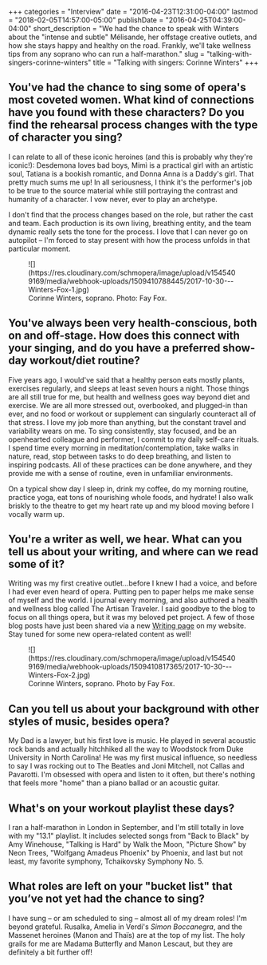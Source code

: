 +++
categories = "Interview"
date = "2016-04-23T12:31:00-04:00"
lastmod = "2018-02-05T14:57:00-05:00"
publishDate = "2016-04-25T04:39:00-04:00"
short_description = "We had the chance to speak with Winters about the &quot;intense and subtle&quot; Mélisande, her offstage creative outlets, and how she stays happy and healthy on the road. Frankly, we&#039;ll take wellness tips from any soprano who can run a half-marathon."
slug = "talking-with-singers-corinne-winters"
title = "Talking with singers: Corinne Winters"
+++

## You've had the chance to sing some of opera's most coveted women. What kind of connections have you found with these characters? Do you find the rehearsal process changes with the type of character you sing?

I can relate to all of these iconic heroines (and this is probably why they're iconic!): Desdemona loves bad boys, Mimì is a practical girl with an artistic soul, Tatiana is a bookish romantic, and Donna Anna is a Daddy's girl. That pretty much sums me up! In all seriousness, I think it's the performer's job to be true to the source material while still portraying the contrast and humanity of a character. I vow never, ever to play an archetype. 

I don't find that the process changes based on the role, but rather the cast and team. Each production is its own living, breathing entity, and the team dynamic really sets the tone for the process. I love that I can never go on autopilot – I'm forced to stay present with how the process unfolds in that particular moment.

<figure data-type="image">![](https://res.cloudinary.com/schmopera/image/upload/v1545409169/media/webhook-uploads/1509410788445/2017-10-30---Winters-Fox-1.jpg)<figcaption>Corinne Winters, soprano. Photo: Fay Fox.</figcaption>
</figure>

## You've always been very health-conscious, both on and off-stage. How does this connect with your singing, and do you have a preferred show-day workout/diet routine?

Five years ago, I would've said that a healthy person eats mostly plants, exercises regularly, and sleeps at least seven hours a night. Those things are all still true for me, but health and wellness goes way beyond diet and exercise. We are all more stressed out, overbooked, and plugged-in than ever, and no food or workout or supplement can singularly counteract all of that stress. I love my job more than anything, but the constant travel and variability wears on me. To sing consistently, stay focused, and be an openhearted colleague and performer, I commit to my daily self-care rituals. I spend time every morning in meditation/contemplation, take walks in nature, read, stop between tasks to do deep breathing, and listen to inspiring podcasts. All of these practices can be done anywhere, and they provide me with a sense of routine, even in unfamiliar environments. 

On a typical show day I sleep in, drink my coffee, do my morning routine, practice yoga, eat tons of nourishing whole foods, and hydrate! I also walk briskly to the theatre to get my heart rate up and my blood moving before I vocally warm up.

## You're a writer as well, we hear. What can you tell us about your writing, and where can we read some of it?

Writing was my first creative outlet...before I knew I had a voice, and before I had ever even heard of opera. Putting pen to paper helps me make sense of myself and the world. I journal every morning, and also authored a health and wellness blog called The Artisan Traveler. I said goodbye to the blog to focus on all things opera, but it was my beloved pet project. A few of those blog posts have just been shared via a new [Writing page](http://corinnewinters.com/writing/) on my website. Stay tuned for some new opera-related content as well! 

<figure data-type="image">
![](https://res.cloudinary.com/schmopera/image/upload/v1545409169/media/webhook-uploads/1509410817365/2017-10-30---Winters-Fox-2.jpg)<figcaption>Corinne Winters, soprano. Photo by Fay Fox.</figcaption>
</figure>

## Can you tell us about your background with other styles of music, besides opera?

My Dad is a lawyer, but his first love is music. He played in several acoustic rock bands and actually hitchhiked all the way to Woodstock from Duke University in North Carolina! He was my first musical influence, so needless to say I was rocking out to The Beatles and Joni Mitchell, not Callas and Pavarotti. I'm obsessed with opera and listen to it often, but there's nothing that feels more "home" than a piano ballad or an acoustic guitar. 

## What's on your workout playlist these days?

I ran a half-marathon in London in September, and I'm still totally in love with my "13.1" playlist. It includes selected songs from "Back to Black" by Amy Winehouse, "Talking is Hard" by Walk the Moon, "Picture Show" by Neon Trees, "Wolfgang Amadeus Phoenix" by Phoenix, and last but not least, my favorite symphony, Tchaikovsky Symphony No. 5. 

## What roles are left on your "bucket list" that you’ve not yet had the chance to sing?

I have sung – or am scheduled to sing – almost all of my dream roles! I'm beyond grateful. Rusalka, Amelia in Verdi's *Simon Boccanegra*, and the Massenet heroines (Manon and Thaïs) are at the top of my list. The holy grails for me are Madama Butterfly and Manon Lescaut, but they are definitely a bit further off!
